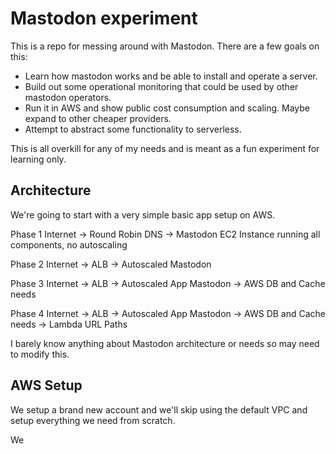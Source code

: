 # Mastodon experiment

This is a repo for messing around with Mastodon.  There are a few goals on this:

* Learn how mastodon works and be able to install and operate a server.
* Build out some operational monitoring that could be used by other mastodon operators.
* Run it in AWS and show public cost consumption and scaling.  Maybe expand to other cheaper providers.
* Attempt to abstract some functionality to serverless.

This is all overkill for any of my needs and is meant as a fun experiment for learning only.

## Architecture
We're going to start with a very simple basic app setup on AWS.

Phase 1
Internet -> Round Robin DNS -> Mastodon EC2 Instance running all components, no autoscaling

Phase 2
Internet -> ALB -> Autoscaled Mastodon

Phase 3
Internet -> ALB -> Autoscaled App Mastodon -> AWS DB and Cache needs

Phase 4
Internet -> ALB -> Autoscaled App Mastodon -> AWS DB and Cache needs
                -> Lambda URL Paths

I barely know anything about Mastodon architecture or needs so may need to modify this.

## AWS Setup
We setup a brand new account and we'll skip using the default VPC and setup everything we need from scratch.

We
